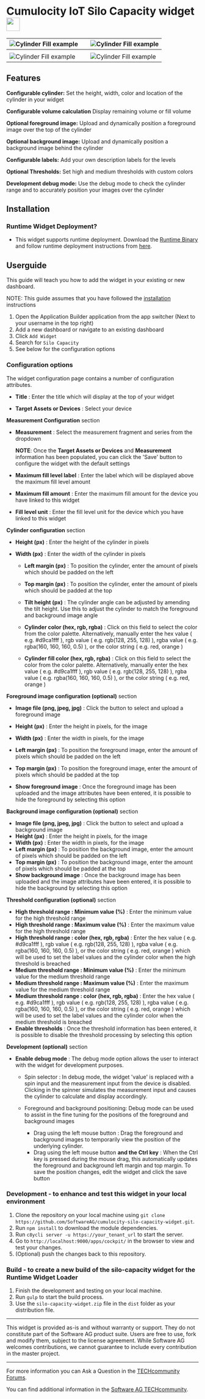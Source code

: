 ﻿# Cumulocity IoT Silo Capacity widget[<img width="35" src="https://user-images.githubusercontent.com/67993842/97668428-f360cc80-1aa7-11eb-8801-da578bda4334.png"/>](https://github.com/SoftwareAG/cumulocity-silo-capacity-widget/releases/download/1.0.0/silo-capacity-widget.zip)



| ![Cylinder Fill example](./styles/previewImage.png)  |      | ![Cylinder Fill example](./styles/previewImage2.png) |
| ---------------------------------------------------- | ---- | ---------------------------------------------------- |
|                                                      |      |                                                      |
| ![Cylinder Fill example](./styles/previewImage3.png) |      | ![Cylinder Fill example](./styles/previewImage4.png) |





## Features
**Configurable cylinder:** Set the height, width, color and location of the cylinder in your widget

**Configurable volume calculation** Display remaining volume or fill volume

**Optional foreground image:** Upload and dynamically position a foreground image over the top of the cylinder

**Optional background image:** Upload and dynamically position a background image behind the cylinder 

**Configurable labels:** Add your own description labels for the levels

**Optional Thresholds:** Set high and medium thresholds with custom colors 

**Development debug mode:** Use the debug mode to check the cylinder range and to accurately position your images over the cylinder

## Installation

### Runtime Widget Deployment?

* This widget supports runtime deployment. Download the [Runtime Binary](https://github.com/SoftwareAG/cumulocity-silo-capacity-widget/releases/download/1.0.0/silo-capacity-widget.zip) and follow runtime deployment instructions from [here](https://github.com/SoftwareAG/cumulocity-runtime-widget-loader).

## Userguide
This guide will teach you how to add the widget in your existing or new dashboard.

NOTE: This guide assumes that you have followed the [installation](https://github.com/SoftwareAG/cumulocity-runtime-widget-loader) instructions

1. Open the Application Builder application from the app switcher (Next to your username in the top right)
2. Add a new dashboard or navigate to an existing dashboard
3. Click `Add Widget`
4. Search for `Silo Capacity`
5. See below for the configuration options

### Configuration options

The widget configuration page contains a number of configuration attributes.


 - **Title** : Enter the title which will display at the top of your widget

   

 - **Target Assets or Devices** : Select your device

   

**Measurement Configuration** section


- **Measurement** : Select the measurement fragment and series from the dropdown
  
  
  
  **NOTE**: Once the **Target Assets or Devices** and **Measurement** information has been populated, you can click the 'Save' button to configure the widget with the default settings
  
   
  
- **Maximum fill level label** : Enter the label which will be displayed above the maximum fill level amount

- **Maximum fill amount** : Enter the maximum fill amount for the device you have linked to this widget

- **Fill level unit** : Enter the fill level unit for the device which you have linked to this widget

  

**Cylinder configuration** section


  - **Height (px)** : Enter the height of the cylinder in pixels

- **Width (px)** : Enter the width of the cylinder in pixels


  - **Left margin (px)** : To position the cylinder, enter the amount of pixels which should be padded on the left

  - **Top margin (px)** :  To position the cylinder, enter the amount of pixels which should be padded at the top

  - **Tilt height (px)** : The cylinder angle can be adjusted by amending the tilt height. Use this to adjust the cylinder to match the foreground and background image angle

  - **Cylinder color (hex, rgb, rgba)** : Click on this field to select the color from the color palette. Alternatively, manually enter the hex value ( e.g. #d9ca1fff ), rgb value ( e.g. rgb(128, 255, 128) ), rgba value ( e.g. rgba(160, 160, 160, 0.5) ),  or the color string ( e.g. red, orange )

  - **Cylinder fill color (hex, rgb, rgba)** : Click on this field to select the color from the color palette. Alternatively, manually enter the hex value ( e.g. #d9ca1fff ), rgb value ( e.g. rgb(128, 255, 128) ), rgba value ( e.g. rgba(160, 160, 160, 0.5) ),  or the color string ( e.g. red, orange )

  

**Foreground image configuration (optional)** section

- **Image file (png, jpeg, jpg)** : Click the button to select and upload a foreground image

- **Height (px)** : Enter the height in pixels, for the image

- **Width (px)** : Enter the width in pixels, for the image

- **Left margin (px)** : To position the foreground image, enter the amount of pixels which should be padded on the left

- **Top margin (px)** : To position the foreground image, enter the amount of pixels which should be padded at the top

- **Show foreground image** : Once the foreground image has been uploaded and the image attributes have been entered, it is possible to hide the foreground by selecting this option

  
  

**Background image configuration (optional)** section

- **Image file (png, jpeg, jpg)** : Click the button to select and upload a background image
- **Height (px)** : Enter the height in pixels, for the image
- **Width (px)** : Enter the width in pixels, for the image
- **Left margin (px)** : To position the background image, enter the amount of pixels which should be padded on the left 
- **Top margin (px)** : To position the background image, enter the amount of pixels which should be padded at the top
- **Show background image** : Once the background image has been uploaded and the image attributes have been entered, it is possible to hide the background by selecting this option



**Threshold configuration (optional)** section

- **High threshold range : Minimum value (%)** : Enter the minimum value for the high threshold range
- **High threshold range : Maximum value (%)** : Enter the maximum value for the high threshold range 
- **High threshold range : color (hex, rgb, rgba)** : Enter the hex value ( e.g. #d9ca1fff ), rgb value ( e.g. rgb(128, 255, 128) ), rgba value ( e.g. rgba(160, 160, 160, 0.5) ),  or the color string ( e.g. red, orange ) which will be used to set the label values and the cylinder color when the high threshold is breached
- **Medium threshold range : Minimum value (%)** : Enter the minimum value for the medium threshold range
- **Medium threshold range : Maximum value (%)** : Enter the maximum value for the medium threshold range
- **Medium threshold range : color (hex, rgb, rgba)** : Enter the hex value ( e.g. #d9ca1fff ), rgb value ( e.g. rgb(128, 255, 128) ), rgba value ( e.g. rgba(160, 160, 160, 0.5) ),  or the color string ( e.g. red, orange ) which will be used to set the label values and the cylinder color when the medium threshold is breached
- **Enable thresholds** : Once the threshold information has been entered, it is possible to disable the threshold processing by selecting this option



**Development (optional)** section

- **Enable debug mode** : The debug mode option allows the user to interact with the widget for development purposes.

  - Spin selector : In debug mode, the widget 'value' is replaced with a spin input and the measurement input from the device is disabled. Clicking in the spinner simulates the measurement input and causes the cylinder to calculate and display accordingly.
  
  - Foreground and background positioning: Debug mode can be used to assist in the fine tuning for the positions of the foreground and background images
    - Drag using the left mouse button : Drag the foreground and background images to temporarily view the position of the underlying cylinder.
    - Drag using the left mouse button **and the Ctrl key** : When the Ctrl key is pressed during the mouse drag, this automatically updates the foreground and background left margin and top margin. To save the position changes, edit the widget and click the save button
  
  
  

### Development - to enhance and test this widget in your local environment
1. Clone the repository on your local machine using `git clone https://github.com/SoftwareAG/cumulocity-silo-capacity-widget.git`.
2. Run `npm install` to download the module dependencies.
3. Run `c8ycli server -u https://your_tenant_url` to start the server.
4. Go to `http://localhost:9000/apps/cockpit/` in the browser to view and test your changes.
5. (Optional) push the changes back to this repository.

### Build - to create a new build of the silo-capacity widget for the Runtime Widget Loader
1. Finish the development and testing on your local machine.
2. Run `gulp` to start the build process.
3. Use the `silo-capacity-widget.zip` file in the `dist` folder as your distribution file.

------------------------------

This widget is provided as-is and without warranty or support. They do not constitute part of the Software AG product suite. Users are free to use, fork and modify them, subject to the license agreement. While Software AG welcomes contributions, we cannot guarantee to include every contribution in the master project.
_____________________
For more information you can Ask a Question in the [TECHcommunity Forums](http://tech.forums.softwareag.com/techjforum/forums/list.page?product=cumulocity).

You can find additional information in the [Software AG TECHcommunity](http://techcommunity.softwareag.com/home/-/product/name/cumulocity).


